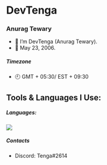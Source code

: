 # DevTenga
### Anurag Tewary

- 👋 I’m DevTenga (Anurag Tewary).
- 📆 May 23, 2006.

##### Timezone
- 🕘 GMT + 05:30/ EST + 09:30

## Tools & Languages I Use:

##### Languages:
<a href="https://oracle.com/java/"><img src="https://img.shields.io/badge/-Java-f8981d?logo=java&style=flat-square&logoColor=5382a1"></a>

##### Contacts
- <!---<a href="https://discord.com/"><img src="https://github.com/DevTenga/DevTenga/blob/main/logos/Discord-Logo-Color.png" alt="Discord"></a>---> Discord: Tenga#2614
<!--- 🌱 I’m currently learning languages such as C, C++, C#, JS, etc. 
- 💞️ I’m looking to collaborate on roblox projects, usually short-termed. 

- 📫 How to reach me: You can contact me via Discord on DevTenga#5570.
- 🤔 If you have any questions or suggestions, please do not hesistate to reach out to me 😄.

<!---
DevTenga/DevTenga is a ✨ special ✨ repository because its `README.md` (this file) appears on your GitHub profile.
You can click the Preview link to take a look at your changes.
--->
